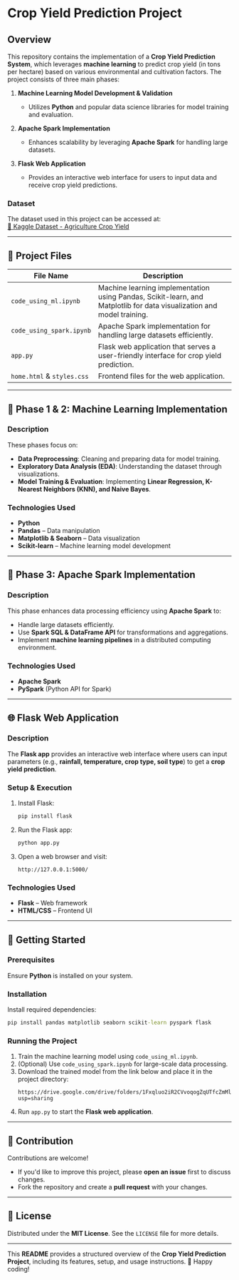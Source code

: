 # Crop Yield Prediction Project

## Overview
This repository contains the implementation of a **Crop Yield Prediction System**, which leverages **machine learning** to predict crop yield (in tons per hectare) based on various environmental and cultivation factors. The project consists of three main phases:

1. **Machine Learning Model Development & Validation**  
   - Utilizes **Python** and popular data science libraries for model training and evaluation.
   
2. **Apache Spark Implementation**  
   - Enhances scalability by leveraging **Apache Spark** for handling large datasets.

3. **Flask Web Application**  
   - Provides an interactive web interface for users to input data and receive crop yield predictions.

### Dataset  
The dataset used in this project can be accessed at:  
[📂 Kaggle Dataset - Agriculture Crop Yield](https://www.kaggle.com/datasets/samuelotiattakorah/agriculture-crop-yield)

---

## 📂 Project Files  

| File Name                | Description  |
|-------------------------|-------------|
| `code_using_ml.ipynb`  | Machine learning implementation using Pandas, Scikit-learn, and Matplotlib for data visualization and model training. |
| `code_using_spark.ipynb`  | Apache Spark implementation for handling large datasets efficiently. |
| `app.py`  | Flask web application that serves a user-friendly interface for crop yield prediction. |
| `home.html` & `styles.css`  | Frontend files for the web application. |

---

## 🔹 Phase 1 & 2: Machine Learning Implementation

### **Description**
These phases focus on:
- **Data Preprocessing**: Cleaning and preparing data for model training.
- **Exploratory Data Analysis (EDA)**: Understanding the dataset through visualizations.
- **Model Training & Evaluation**: Implementing **Linear Regression, K-Nearest Neighbors (KNN), and Naive Bayes**.

### **Technologies Used**
- **Python**
- **Pandas** – Data manipulation
- **Matplotlib & Seaborn** – Data visualization
- **Scikit-learn** – Machine learning model development

---

## 🔹 Phase 3: Apache Spark Implementation

### **Description**
This phase enhances data processing efficiency using **Apache Spark** to:
- Handle large datasets efficiently.
- Use **Spark SQL & DataFrame API** for transformations and aggregations.
- Implement **machine learning pipelines** in a distributed computing environment.

### **Technologies Used**
- **Apache Spark**
- **PySpark** (Python API for Spark)

---

## 🌐 Flask Web Application  

### **Description**
The **Flask app** provides an interactive web interface where users can input parameters (e.g., **rainfall, temperature, crop type, soil type**) to get a **crop yield prediction**.

### **Setup & Execution**
1. Install Flask:
   ``` cmd
   pip install flask
   ```
2. Run the Flask app:
   ``` cmd
   python app.py
   ```
3. Open a web browser and visit:
   ``` url
   http://127.0.0.1:5000/
   ```

### **Technologies Used**
- **Flask** – Web framework
- **HTML/CSS** – Frontend UI

---

## 🚀 Getting Started  

### **Prerequisites**
Ensure **Python** is installed on your system.

### **Installation**
Install required dependencies:
``` cmd
pip install pandas matplotlib seaborn scikit-learn pyspark flask
```

### **Running the Project**
1. Train the machine learning model using `code_using_ml.ipynb`.
2. (Optional) Use `code_using_spark.ipynb` for large-scale data processing.
3. Download the trained model from the link below and place it in the project directory:
   ``` url
   https://drive.google.com/drive/folders/1Fxqluo2iR2CVvoqogZqUTfcZmMlomgwW?usp=sharing
   ```
4. Run `app.py` to start the **Flask web application**.

---

## 🤝 Contribution  
Contributions are welcome!  
- If you'd like to improve this project, please **open an issue** first to discuss changes.
- Fork the repository and create a **pull request** with your changes.

---

## 📜 License  
Distributed under the **MIT License**. See the `LICENSE` file for more details.

---

This **README** provides a structured overview of the **Crop Yield Prediction Project**, including its features, setup, and usage instructions. 🚀 Happy coding!
